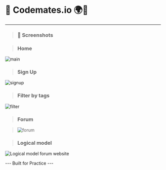 # 💭 Codemates.io 🌍💬

---

> ### 🎯 Screenshots

> ### Home

![main](https://github.com/user-attachments/assets/1280375b-649f-47db-879b-761114667bad)

> ### Sign Up

![signup](https://github.com/user-attachments/assets/bf880d40-3186-403e-8bcc-57d01267ff7c)

> ### Filter by tags

![filter](https://github.com/user-attachments/assets/7345f9bf-c132-4ccb-a337-0a9282aedcfd)

> ### Forum

> ![forum](https://github.com/user-attachments/assets/991c9295-3e3d-490b-aa05-9f8415331633)

> ### Logical model

![Logical model forum website](https://github.com/user-attachments/assets/02182b6e-fd6a-44ba-b86a-0a6ce8a8a431)

--- Built for Practice ---
